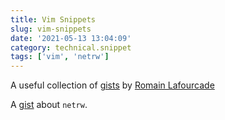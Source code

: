 ```yaml
---
title: Vim Snippets
slug: vim-snippets
date: '2021-05-13 13:04:09'
category: technical.snippet
tags: ['vim', 'netrw']
---
```


A useful collection of
[gists](https://gist.github.com/romainl/4b9f139d2a8694612b924322de1025ce) by
[Romain Lafourcade](https://gist.github.com/romainl)

A [gist](https://gist.github.com/t-mart/610795fcf7998559ea80) about `netrw`.
